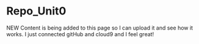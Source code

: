 # Repo_Unit0

NEW Content is being added to this 
page so I can upload it and see how it works.
I just connected gitHub and cloud9 and I feel 
great!

